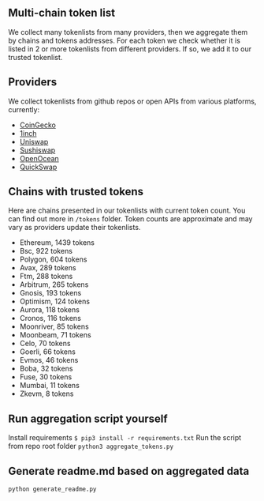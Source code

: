 
## Multi-chain token list 
We collect many tokenlists from many providers, then we aggregate them by chains and tokens addresses. 
For each token we check whether it is listed in 2 or more tokenlists from different providers. If so, 
we add it to our trusted tokenlist.

## Providers
We collect tokenlists from github repos or open APIs from various platforms, currently:
- [CoinGecko](https://www.coingecko.com/)
- [1inch](https://app.1inch.io/)
- [Uniswap](https://uniswap.org/)
- [Sushiswap](https://www.sushi.com/)
- [OpenOcean](https://openocean.finance/)
- [QuickSwap](https://quickswap.exchange/#/swap)

## Chains with trusted tokens
Here are chains presented in our tokenlists with current token count. You can find out more in `/tokens` folder.
Token counts are approximate and may vary as providers update their tokenlists.
- Ethereum, 1439 tokens
- Bsc, 922 tokens
- Polygon, 604 tokens
- Avax, 289 tokens
- Ftm, 288 tokens
- Arbitrum, 265 tokens
- Gnosis, 193 tokens
- Optimism, 124 tokens
- Aurora, 118 tokens
- Cronos, 116 tokens
- Moonriver, 85 tokens
- Moonbeam, 71 tokens
- Celo, 70 tokens
- Goerli, 66 tokens
- Evmos, 46 tokens
- Boba, 32 tokens
- Fuse, 30 tokens
- Mumbai, 11 tokens
- Zkevm, 8 tokens

## Run aggregation script yourself
Install requirements
```$ pip3 install -r requirements.txt```
Run the script from repo root folder
```python3 aggregate_tokens.py```
## Generate readme.md based on aggregated data
```bash
python generate_readme.py
```
